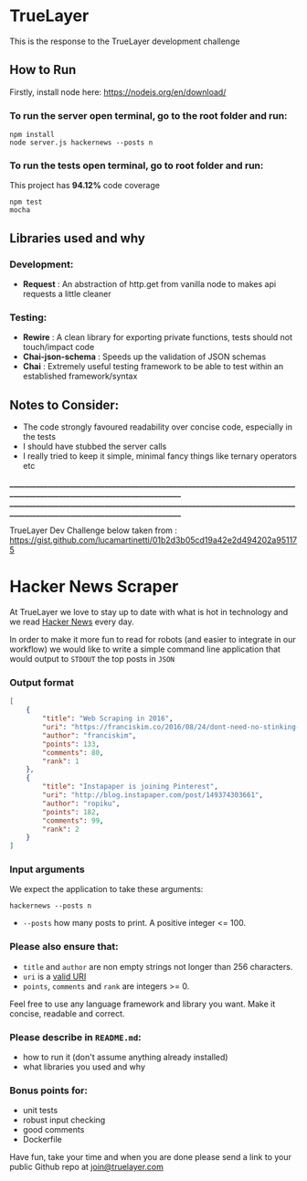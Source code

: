 # TrueLayer

This is the response to the TrueLayer development challenge

## How to Run

Firstly, install node here: https://nodejs.org/en/download/

### To run the server open terminal, go to the root folder and run:
```
npm install
node server.js hackernews --posts n
```

### To run the tests open terminal, go to root folder and run:  
This project has **94.12%** code coverage
```
npm test
mocha
```

## Libraries used and why 

### Development:

* **Request**           : An abstraction of http.get from vanilla node to makes api requests a little cleaner

### Testing: 

* **Rewire**            : A clean library for exporting private functions, tests should not touch/impact code
* **Chai-json-schema**  : Speeds up the validation of JSON schemas
* **Chai**              : Extremely useful testing framework to be able to test within an established framework/syntax


## Notes to Consider:

- The code strongly favoured readability over concise code, especially in the tests
- I should have stubbed the server calls
- I really tried to keep it simple, minimal fancy things like ternary operators etc 

**________________________________________________________________________________________________________________________**
**________________________________________________________________________________________________________________________**

TrueLayer Dev Challenge below taken from : https://gist.github.com/lucamartinetti/01b2d3b05cd19a42e2d494202a951175

# Hacker News Scraper

At TrueLayer we love to stay up to date with what is hot in technology and we read [Hacker News](https://news.ycombinator.com/) every day.

In order to make it more fun to read for robots (and easier to integrate in our workflow) we would like to write a simple command line application that would output to `STDOUT` the top posts in `JSON`

### Output format
```json
[
    {
        "title": "Web Scraping in 2016",
        "uri": "https://franciskim.co/2016/08/24/dont-need-no-stinking-api-web-scraping-2016-beyond/",
        "author": "franciskim",
        "points": 133,
        "comments": 80,
        "rank": 1
    },
    {
        "title": "Instapaper is joining Pinterest",
        "uri": "http://blog.instapaper.com/post/149374303661",
        "author": "ropiku",
        "points": 182,
        "comments": 99,
        "rank": 2
    }
]
```

### Input arguments
We expect the application to take these arguments:
```
hackernews --posts n
```

- `--posts` how many posts to print. A positive integer <= 100.

### Please also ensure that:

- `title` and `author` are non empty strings not longer than 256 characters.
- `uri` is a [valid URI](https://tools.ietf.org/html/rfc3986)
- `points`, `comments` and `rank` are integers >= 0.

Feel free to use any language framework and library you want. Make it concise, readable and correct.

### Please describe in `README.md`:
- how to run it (don't assume anything already installed)
- what libraries you used and why

### Bonus points for:
- unit tests
- robust input checking
- good comments
- Dockerfile

Have fun, take your time and when you are done please send a link to your public Github repo at [join@truelayer.com](mailto:join@truelayer.com) 

